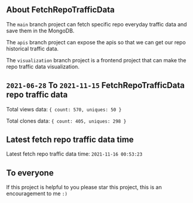 ## About FetchRepoTrafficData

The `main` branch project can fetch specific repo everyday traffic data and save them in the MongoDB.

The `apis` branch project can expose the apis so that we can get our repo historical traffic data.

The `visualization` branch project is a frontend project that can make the repo traffic data visualization.

## `2021-06-28` To `2021-11-15` FetchRepoTrafficData repo traffic data

Total views data: `{ count: 570, uniques: 50 }`

Total clones data: `{ count: 405, uniques: 298 }`

## Latest fetch repo traffic data time

Latest fetch repo traffic data time: `2021-11-16 00:53:23`

## To everyone

If this project is helpful to you please star this project, this is an encouragement to me `:)`



